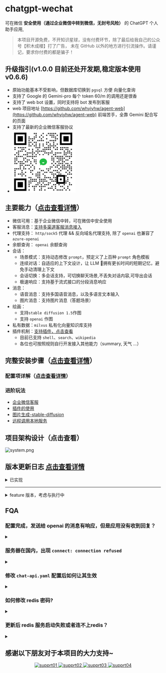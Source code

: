 # chatgpt-wechat

可在微信 **安全使用（通过企业微信中转到微信，无封号风险）** 的 ChatGPT 个人助手应用,

> 本项目开源免费，不开知识星球，没有付费环节，除了最后给我自己的公众号【积木成楼】打了广告，
> 未在 GitHub 以外的地方进行引流操作。请谨记，要求你付费的都是骗子！

## 升级指引(v1.0.0 目前还处开发期,稳定版本使用 v0.6.6)
- 原始功能基本不受影响，但数据库切换到 `pgsql` 方便 向量化查询
- 支持了 Google 的 Gemini-pro 每个 token 60/m 的调用还是很香
- 支持了 web bot 设置，同时支持将 bot 发布到客服
- web 项目地址 [https://github.com/whyiyhw/agent-web](https://github.com/whyiyhw/agent-web) 前端苦手，全靠 Gemini 配合写的页面
- 支持了最新的企业微信客服协议
- ![img.png](doc/imgv101.png)

## 主要能力（[点击查看详情](./doc/ability.md)）

- 微信可用：基于企业微信中转，可在微信中安全使用
- 客服消息：[支持多渠道客服消息接入](./doc/custom_support_service.md)
- 代理支持： `http/sock5` 代理 && 反向域名代理支持, 除了 `openai` 也兼容了 `azure-openai`
- 余额查询： `openai` 余额查询
- 会话：
  - 场景模式：支持动态修改 `prompt`，预定义了上百种 `prompt` 角色模板
  - 连续对话：自适应的上下文设计，让 LLM 🧠拥有更长时间的短期记忆，避免手动清理上下文
  - 会话切换：多会话支持，可切换聊天场景,不丢失对话内容,可导出会话
  - 极速响应：支持基于流式接口的分段消息响应
- 消息：
  - 语音消息：支持多国语音消息，以及多语言文本输入
  - 图片消息：支持图片消息（答题场景）
- 绘画：
  - 支持`stable diffusion 1.5`作图
  - 支持 `openai` 作图
- 私有数据：`milvus` 私有化向量知识库支持
- 插件机制：[支持插件，点击查看](./doc/plugin.md)
  - 目前已支持 `shell`、`search`、`wikipedia`
  - 各位也可按照规则自行开发接入其他能力（summary, 天气 ...）

## 完整安装步骤（[点击查看详情](./doc/install.md)）

### 配置项详解（[点击查看详情](./doc/config.md)）

### 进阶玩法

- [企业微信客服](./doc/custom_support_service.md)
- [插件的使用](./doc/plugin.md)
- [图片生成-stable-diffusion](./doc/draw.md)
- [远程调用本地服务](./doc/frp.md)

## 项目架构设计（点击查看）
![system.png](./doc/system.png)
## 版本更新日志 [点击查看详情](./doc/CHANGELOG.md)

<details>
<summary>已实现</summary>

- [x] 单服务-多应用支持 2023-03-05
- [x] 新增代理设置      2023-03-05
- [x] 支持最新的 gpt3.5 与模型可自行切换
- [x] 支持 prompt 自定义配置
- [x] 命令式动态调整对话参数
- [x] 系统设置&预定义模板 2023-03-17
- [x] 支持服务端直接对接企业微信，无需云函数中转 2023-03-18
- [x] 支持多渠道客服消息 2023-04-02
- [x] 支持中英文语音输入 2023-04-07
- [x] 支持分段极速响应 2023-04-08
- [x] 支持向量引擎查询，基于语料的上下文与智能推荐 2023-04-08
- [x] 独立的上下文环境，可任意切换聊天场景 2023-04-09
- [x] 自适应的上下文长度，不用再频繁手动清理上下文环境 2023-04-09
- [x] 基础插件功能 2023-04-15
- [x] 支持 stable diffusion 1.5作图 [服务配置](https://help.aliyun.com/practice_detail/611227) 2023-04-25
- [x] 加入搜索插件 2023-04-27
- [x] 支持 openai key 余额查询 2023-05-15
- [x] 支持 openai 作图 2023-05-27
</details>

---

<details>
<summary> feature 版本，考虑与执行中</summary>

- [ ] 消息超长时如何处理？
- [ ] 自适应上下文，需要加入省流模式
- [ ] 作图支持 midjourney  api
- [ ] web 管理端
- [ ] web 客户端&用户体系改版
- [ ] 功能演示视频
- [ ] 可选
  - [ ] 阿里云 5000 小时免费额度白嫖计划
  - [ ] 同声转译 so-vits-svc 支持 
  - [ ] 支持 openapi 对话 token 累计功能， 余额不足时，支持 token 更换（可选）
  - [ ] 支持私有化知识库插件（可选）
  - [ ] 支持特定角色对话-如雅思口语练习（可选）
  - [ ] 支持web管理页面，配置入库方便修改（可选）
  - [ ] 支持 多 key 轮询，应对 openai 的限流机制（可选）
  - [ ] 长期记忆插件（规划中）
- [ ] 十分期待您的需求，可以提issue...
</details>

## FQA

### 配置完成，发送给 openai 的消息有响应，但是应用没有收到回复？
<details>
<summary></summary>

- 请确认 [5. 配置企业可信IP](./doc/install.md#5-配置企业可信ip) ，已配置
- 如果还是没有响应，请通过 `docker logs -f chat_web_1` 进行查看，
  - 应用消息的 关键字为 `应用消息-发送失败 err:` 
  - 客服消息的 关键字为 `客服消息-发送失败 err:`
- 如果存在 `Code 41001， Msg: "access token mising` ... 等 access_token 异常的,请再次确认
安装流程中的对应参数`CorpID ,agentSercret ,agentID` 是否正确配置
</details>

### 服务器在国内，出现 `connect: connection refused`
<details>
<summary></summary>

- 方法一 ： 请自行 安装 `proxy client` 然后开启 监听 0.0.0.0:socket 模式 ，不要开启认证，之后在配置文件中，开启配置就OK,详情请见 `v0.2.2` 
- 方法二 ： 把服务器移到 香港/海外 , 大陆地区将长期不能访问
</details>

### 修改 `chat-api.yaml` 配置后如何让其生效
<details>
<summary></summary>

- 你可以通过 `docker-compose restart web` 重启 web 服务
- 或者 `docker-compose build && docker-compose up -d` 重启整个服务
</details>

### 如何修改 redis 密码? 
<details>
<summary></summary>

- 首先修改 `chat/service/chat/api/etc/chat-api.yaml` 
```yaml
RedisCache:
    Pass: "xxxxxx"
```
- 再修改 `chat/build/redis/redis.conf`
```ini
requirepass "xxxxx"
```
- 最后 `docker-compose down && docker-compose up -d` 重启整个服务
</details>

### 更新后 redis 服务启动失败或者连不上redis？
<details>
<summary></summary>

> 请考虑删除 `chat/build/redis/data/` 下的文件，可能是因为旧版本的 redis 存在残留文件导致的

- 请先 `docker-compose down` 停止服务
- 然后 删除redis 本地文件 `chat/build/redis/data/` 下的文件
- 最后 `docker-compose up -d` 重启服务

</details>

## 感谢以下朋友对于本项目的大力支持~
  <p align="center">
    <a href="https://github.com/whyiyhw/chatgpt-wechat" target="_blank" rel="noopener noreferrer">
        <img width="60" src="./doc/support01.jpg" alt="supprt01" />
        <img width="60" src="./doc/support02.jpg" alt="supprt02" />
        <img width="60" src="./doc/support03.jpg" alt="supprt03" />
    </a>
    <a href="https://www.chaotiinfo.cn" target="_blank" rel="noopener noreferrer">
        <img width="60" src="./doc/support04.png" alt="supprt04" />
    </a>
  </p>
